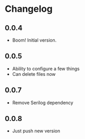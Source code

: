 # Changelog

## 0.0.4

* Boom! Initial version.

## 0.0.5

* Ability to configure a few things
* Can delete files now

## 0.0.7

* Remove Serilog dependency

## 0.0.8

* Just push new version